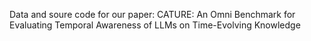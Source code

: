 Data and soure code for our paper: CATURE: An Omni Benchmark for Evaluating Temporal Awareness of LLMs on Time-Evolving Knowledge